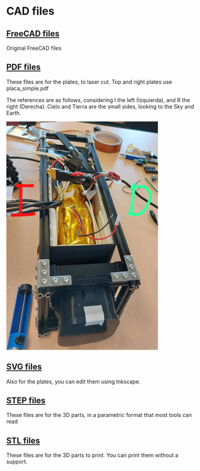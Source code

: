 # CAD files

## [FreeCAD files](./fcad)

Original FreeCAD files

## [PDF files](./pdf)

These files are for the plates, to laser cut.
Top and right plates use placa_simple.pdf

The references are as follows, considering I the left (Izquierda), and R the right (Derecha).
Cielo and Tierra are the small sides, looking to the Sky and Earth.

![References](../imgs/cubesat_izq_dcha_sm.jpeg)


## [SVG files](./svg)

Also for the plates, you can edit them using Inkscape.


## [STEP files](./step)

These files are for the 3D parts, in a parametric format that most tools can read


## [STL files](./stl)

These files are for the 3D parts to print. You can print them without a support.


